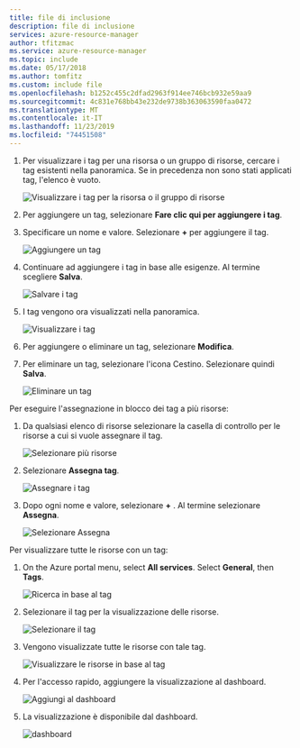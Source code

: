 ```yaml
---
title: file di inclusione
description: file di inclusione
services: azure-resource-manager
author: tfitzmac
ms.service: azure-resource-manager
ms.topic: include
ms.date: 05/17/2018
ms.author: tomfitz
ms.custom: include file
ms.openlocfilehash: b1252c455c2dfad2963f914ee746bcb932e59aa9
ms.sourcegitcommit: 4c831e768bb43e232de9738b363063590faa0472
ms.translationtype: MT
ms.contentlocale: it-IT
ms.lasthandoff: 11/23/2019
ms.locfileid: "74451508"
---
```

1. Per visualizzare i tag per una risorsa o un gruppo di risorse, cercare i tag esistenti nella panoramica. Se in precedenza non sono stati applicati tag, l'elenco è vuoto.
   
     ![Visualizzare i tag per la risorsa o il gruppo di risorse](./media/resource-manager-tag-resources/view-tags.png)
1. Per aggiungere un tag, selezionare **Fare clic qui per aggiungere i tag**.

1. Specificare un nome e valore. Selezionare **+** per aggiungere il tag.
   
     ![Aggiungere un tag](./media/resource-manager-tag-resources/add-tag.png)
1. Continuare ad aggiungere i tag in base alle esigenze. Al termine scegliere **Salva**.
   
     ![Salvare i tag](./media/resource-manager-tag-resources/save-tags.png)
1. I tag vengono ora visualizzati nella panoramica.
   
     ![Visualizzare i tag](./media/resource-manager-tag-resources/view-new-tags.png)
1. Per aggiungere o eliminare un tag, selezionare **Modifica**.
   
1. Per eliminare un tag, selezionare l'icona Cestino. Selezionare quindi **Salva**.

     ![Eliminare un tag](./media/resource-manager-tag-resources/delete-tag.png)


Per eseguire l'assegnazione in blocco dei tag a più risorse:

1. Da qualsiasi elenco di risorse selezionare la casella di controllo per le risorse a cui si vuole assegnare il tag.

     ![Selezionare più risorse](./media/resource-manager-tag-resources/select-multiple-resources.png)

1. Selezionare **Assegna tag**.

     ![Assegnare i tag](./media/resource-manager-tag-resources/assign-tags.png)

1. Dopo ogni nome e valore, selezionare **+** . Al termine selezionare **Assegna**.

     ![Selezionare Assegna](./media/resource-manager-tag-resources/select-assign.png)

Per visualizzare tutte le risorse con un tag:

1. On the Azure portal menu, select **All services**. Select **General**, then **Tags**.

     ![Ricerca in base al tag](./media/resource-manager-tag-resources/find-tags-general.png)

1. Selezionare il tag per la visualizzazione delle risorse.

     ![Selezionare il tag](./media/resource-manager-tag-resources/select-tag.png)

1. Vengono visualizzate tutte le risorse con tale tag.

     ![Visualizzare le risorse in base al tag](./media/resource-manager-tag-resources/view-resources-by-tag.png)

1. Per l'accesso rapido, aggiungere la visualizzazione al dashboard.

     ![Aggiungi al dashboard](./media/resource-manager-tag-resources/pin-to-dashboard.png)

1. La visualizzazione è disponibile dal dashboard.

     ![dashboard](./media/resource-manager-tag-resources/dashboard-with-view.png)